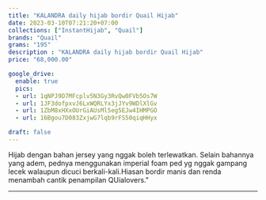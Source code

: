 ```yaml
---
title: "KALANDRA daily hijab bordir Quail Hijab"
date: 2023-03-10T07:21:20+07:00
collections: ["InstantHijab", "Quail"]
brands: "Quail"
grams: "195"
description : "KALANDRA daily hijab bordir Quail Hijab"
price: "68,000.00"

google_drive:
  enable: true
  pics:
  - url: 1qNPJ9D7MFcplv5N3Gy3RvQw0FVb5Os7W
  - url: 1JF3dofpxvJ6LxWQRLYx3jJYv9WDlXlGv
  - url: 1ZbM8xHXxOUrGiAUsMl5eg5EJw4IHMPGO
  - url: 16Bgou7D083ZxjwG7lqb9rFS50qiqHHyx

draft: false
---
```


Hijab dengan bahan jersey yang nggak boleh terlewatkan. Selain bahannya yang adem, pednya menggunakan imperial foam ped yg nggak gampang lecek walaupun dicuci berkali-kali.Hiasan bordir manis dan renda menambah cantik penampilan QUialovers."

----------    
 
